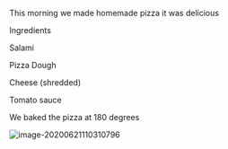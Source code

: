 This morning we made homemade pizza it was delicious 



Ingredients



Salami

Pizza Dough 

Cheese (shredded)

Tomato sauce



We baked the pizza at 180 degrees



![image-20200621110310796](E:\github\ninagu2010.github.io\images\image-20200621110310796.png)
